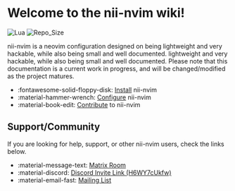 # Welcome to the nii-nvim wiki!

![Lua](https://img.shields.io/badge/Made%20With-Lua-2C2D72?style=for-the-badge&logo=lua&logoColor=white)
![Repo_Size](https://img.shields.io/github/languages/code-size/theory-of-everything/nii-nvim?color=orange&label=Repo%20Size&style=for-the-badge)

nii-nvim is a neovim configuration designed on being lightweight and very
hackable, while also being small and well documented. lightweight and very
hackable, while also being small and well documented. Please note that this
documentation is a current work in progress, and will be changed/modified as the
project matures.

- :fontawesome-solid-floppy-disk: [Install](installation.md) nii-nvim
- :material-hammer-wrench: [Configure](basic-configuration.md) nii-nvim
- :material-book-edit: [Contribute](contributing.md) to nii-nvim

## Support/Community 

If you are looking for help, support, or other nii-nvim users, check the links
below.

 - :material-message-text: [Matrix Room](https://matrix.to/#/#nii-nvim:halogen.city)
 - :material-discord: [Discord Invite Link (H6WY7cUkfw)](https://discord.gg/H6WY7cUkfw)
 - :material-email-fast: [Mailing List](https://lists.sr.ht/~theorytoe/nii-nvim-discuss)

